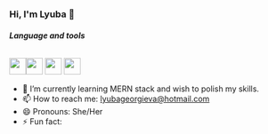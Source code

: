 ### Hi, I'm Lyuba 🤩




###### **Language and tools**
 <img src="https://cdn.jsdelivr.net/npm/programming-languages-logos/src/java/java.png" height="30"><img src="https://cdn.jsdelivr.net/npm/programming-languages-logos/src/html/html.png" height="30"> <img src="https://cdn.jsdelivr.net/npm/programming-languages-logos/src/php/php.png" height="30">
<img src="https://cdn.jsdelivr.net/npm/programming-languages-logos/src/css/css.png" height="30">
- 🌱 I’m currently learning MERN stack and wish to polish my skills.
- 📫 How to reach me: lyubageorgieva@hotmail.com
- 😄 Pronouns: She/Her
- ⚡ Fun fact: 

<!--
**lyubageorgieva/lyubageorgieva** is a ✨ _special_ ✨ repository because its `README.md` (this file) appears on your GitHub profile.

Here are some ideas to get you started:

- 🔭 I’m currently working on ...
- 🌱 I’m currently learning ...
- 👯 I’m looking to collaborate on ...
- 🤔 I’m looking for help with ...
- 💬 Ask me about ...
- 📫 How to reach me: ...
- 😄 Pronouns: ...
- ⚡ Fun fact: ...
-->

